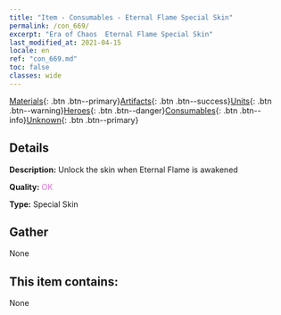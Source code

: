 ```yaml
---
title: "Item - Consumables - Eternal Flame Special Skin"
permalink: /con_669/
excerpt: "Era of Chaos  Eternal Flame Special Skin"
last_modified_at: 2021-04-15
locale: en
ref: "con_669.md"
toc: false
classes: wide
---
```

 [Materials](/Items/){: .btn .btn--primary}[Artifacts](/Items/Artifacts/){: .btn .btn--success}[Units](/Items/Units/){: .btn .btn--warning}[Heroes](/Items/Heroes/){: .btn .btn--danger}[Consumables](/Items/Consumables/){: .btn .btn--info}[Unknown](/Items/Unknown/){: .btn .btn--primary}

## Details
 **Description:** Unlock the skin when Eternal Flame is awakened

 **Quality:** <span style="color: #DA70D6">OK</span>

 **Type:** Special Skin

## Gather

  None

## This item contains:

  None

